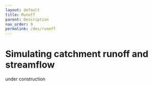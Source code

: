 ```yaml
---
layout: default
title: Runoff
parent: Description
nav_order: 9
permalink: /des/runoff
---
```


# Simulating catchment runoff and streamflow

under construction
